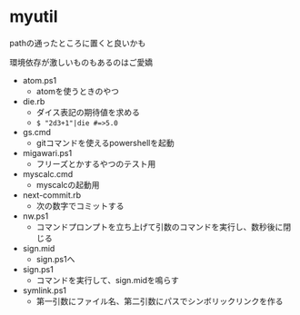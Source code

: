 # myutil
pathの通ったところに置くと良いかも

環境依存が激しいものもあるのはご愛嬌

- atom.ps1
	- atomを使うときのやつ
- die.rb
	- ダイス表記の期待値を求める
	- `$ "2d3+1"|die #=>5.0`
- gs.cmd
	- gitコマンドを使えるpowershellを起動
- migawari.ps1
	- フリーズとかするやつのテスト用
- myscalc.cmd
	- myscalcの起動用
- next-commit.rb
	- 次の数字でコミットする
- nw.ps1
	- コマンドプロンプトを立ち上げて引数のコマンドを実行し、数秒後に閉じる
- sign.mid
	- sign.ps1へ
- sign.ps1
	- コマンドを実行して、sign.midを鳴らす
- symlink.ps1
	- 第一引数にファイル名、第二引数にパスでシンボリックリンクを作る
